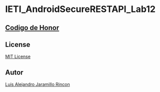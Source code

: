 # IETI_AndroidSecureRESTAPI_Lab12

## [Codigo de Honor](/CoHonor.txt)

## License
[MIT License ](/LICENSE)

## Autor
[Luis Alejandro Jaramillo Rincon](https://github.com/luisalejandrojaramillo)
